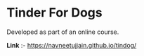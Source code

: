 # Tinder For Dogs
Developed as part of an online course.

**Link** :- https://navneetujjain.github.io/tindog/
